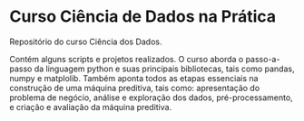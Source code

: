# Curso Ciência de Dados na Prática
 Repositório do curso Ciência dos Dados. 
 
 Contém alguns scripts e projetos realizados. O curso aborda o passo-a-passo da linguagem python e suas principais bibliotecas, tais como pandas, numpy e matplolib. Também aponta todos as etapas essenciais na construção de uma máquina preditiva, tais como: apresentação do problema de negócio, análise e exploração dos dados, pré-processamento, e criação e avaliação da máquina preditiva.
 
